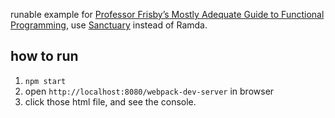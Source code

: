runable example for [Professor Frisby’s Mostly Adequate Guide to Functional Programming](https://github.com/MostlyAdequate/mostly-adequate-guide), use [Sanctuary](https://github.com/sanctuary-js/sanctuary) instead of Ramda.

## how to run
1. `npm start`
2. open `http://localhost:8080/webpack-dev-server` in browser
3. click those html file, and see the console.
